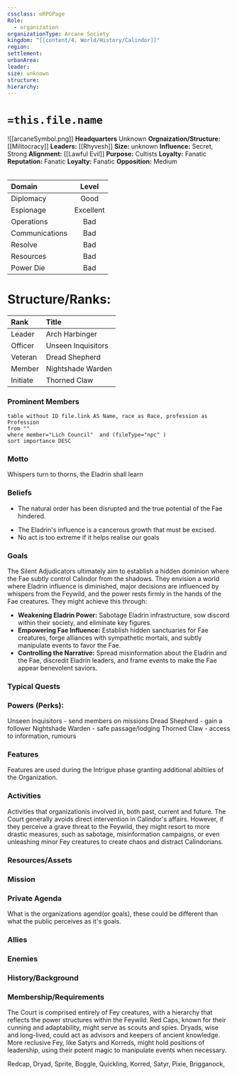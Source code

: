 ```yaml
---
cssclass: oRPGPage
Role:
  - organization
organizationType: Arcane Society
kingdom: "[[content/4. World/History/Calindor]]"
region: 
settlement: 
urbanArea: 
leader: 
size: unknown
structure: 
hierarchy: 
---
```


#   `=this.file.name`
![[arcaneSymbol.png]]
**Headquarters**  Unknown
**Orgnaization/Structure:** [[Militocracy]]
**Leaders:** [[Rhyvesh]]
**Size:** unknown
**Influence:** Secret, Strong
**Alignment:** [[Lawful Evil]] 
**Purpose:** Cultists
**Loyalty:** Fanatic
**Reputation:** Fanatic
**Loyalty:** Fanatic
**Opposition:** Medium
######  
|Domain | Level | 
|:---|:---:| 
|Diplomacy | Good |
|Espionage| Excellent |
|Operations | Bad |
|Communications | Bad |
|Resolve| Bad |
|Resources | Bad |
|Power Die | Bad |

# **Structure/Ranks:**

| Rank     | Title              |
| :------- | :----------------- |
| Leader   | Arch Harbinger     |
| Officer  | Unseen Inquisitors |
| Veteran  | Dread Shepherd     |
| Member   | Nightshade Warden  |
| Initiate | Thorned Claw       |


### Prominent Members
```dataview
table without ID file.link AS Name, race as Race, profession as Profession
from ""
where member="Lich Council"  and (fileType="npc" )
sort importance DESC
```


### Motto
Whispers turn to thorns, the Eladrin shall learn

### Beliefs
* The natural order has been disrupted and the true potential of the Fae hindered. 
- The Eladrin's influence is a cancerous growth that must be excised.
- No act is too extreme if it helps realise our goals

### Goals
The Silent Adjudicators ultimately aim to establish a hidden dominion where the Fae subtly control Calindor from the shadows. They envision a world where Eladrin influence is diminished, major decisions are influenced by whispers from the Feywild, and the power rests firmly in the hands of the Fae creatures. They might achieve this through:

- **Weakening Eladrin Power:** Sabotage Eladrin infrastructure, sow discord within their society, and eliminate key figures.
- **Empowering Fae Influence:** Establish hidden sanctuaries for Fae creatures, forge alliances with sympathetic mortals, and subtly manipulate events to favor the Fae.
- **Controlling the Narrative:** Spread misinformation about the Eladrin and the Fae, discredit Eladrin leaders, and frame events to make the Fae appear benevolent saviors.

### Typical Quests


### Powers (Perks):

Unseen Inquisitors - send members on missions
Dread Shepherd - gain a follower
Nightshade Warden - safe passage/lodging
Thorned Claw - access to information, rumours


### Features
Features are used during the Intrigue phase granting additional abiltiies of the Organization.

### Activities
Activities that organizationis involved in, both past, current and future.
The Court generally avoids direct intervention in Calindor's affairs. However, if they perceive a grave threat to the Feywild, they might resort to more drastic measures, such as sabotage, misinformation campaigns, or even unleashing minor Fey creatures to create chaos and distract Calindorians.

### Resources/Assets


### Mission

### Private Agenda
What is the organizations agend(or goals), these could be different than what the public perceives as it's goals.

### Allies

### Enemies

### History/Background 

### Membership/Requirements
The Court is comprised entirely of Fey creatures, with a hierarchy that reflects the power structures within the Feywild. Red Caps, known for their cunning and adaptability, might serve as scouts and spies. Dryads, wise and long-lived, could act as advisors and keepers of ancient knowledge. More reclusive Fey, like Satyrs and Korreds, might hold positions of leadership, using their potent magic to manipulate events when necessary.

Redcap, Dryad, Sprite, Boggle, Quickling, Korred, Satyr, Pixie, Brigganock, 
